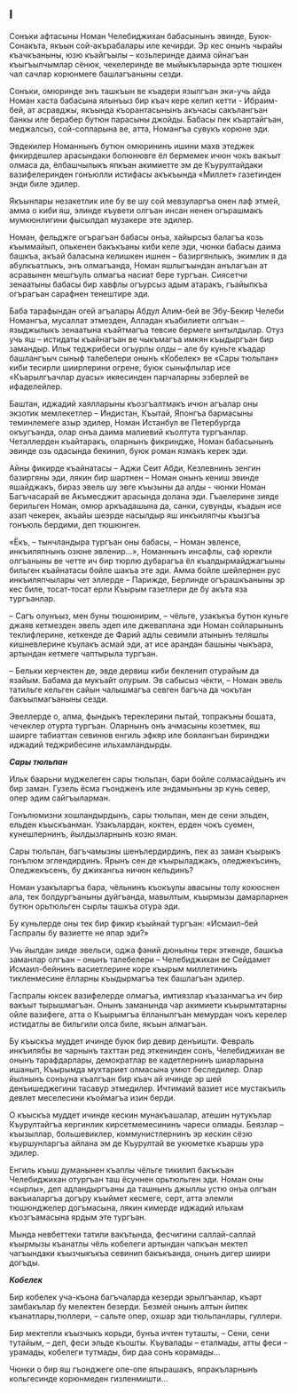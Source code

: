## I

Сонъки афтасыны Номан Челебиджихан бабасынынъ эвинде, Буюк-Сонакъта, якъын сой-акърабалары иле кечирди.
Эр кес  онынъ чырайы къачкъаныны, юзю къайгъылы – козьлеринде даима ойнагъан къыгъылчымлар сёнюк, чекелеринде ве мыйыкъларында эрте тюшкен чал сачлар корюнмеге башлагъаныны сезди.

Сонъки, омюринде энъ ташкъын ве къадери язылгъан эки-учь айда Номан хаста бабасына ялынъыз бир къач кере келип кетти - Ибраим-бей, ат асравджы, якъында къорантасынынъ акъчасы сакълангъан банкы иле берабер бутюн парасыны джойды.
Бабасы пек къартайгъан, меджалсыз, сой-сопларына ве, атта, Номангъа сувукъ корюне эди.

Эвдекилер Номаннынъ бутюн омюрининъ ишини махв этеджек фикирдешлер арасындаки болюнювге ёл бермемек ичюн чокъ вакъыт олмаса да, ёлбашчылыкъ япкъан акимиетте эм де Къурултайдаки вазифелеринден гонъюлли истифасы акъкъында «Миллет» газетинден энди биле эдилер.

Якъынлары незакетлик иле бу ве шу сой мевзуларгъа онен лаф этмей, амма о киби яш, элинде къувети олгъан инсан ненен огърашмакъ мумкюнлигини фысылдап музакере эте эдилер.

Номан, фельджге огърагъан бабасы онъа, хайырсыз балагъа козь къыммайып, опькенен бакъкъаны киби келе эди, чюнки бабасы даима башкъа, акъай баласына келишкен ишнен – базиргянлыкъ, экимлик я да абулкъатлыкъ, энъ олмагъанда, Номан яшлыгъындан анълагъан ат асравынен мешгъуль олмагъа насиат бере тургъан.
Сиясетчи зенаатыны бабасы бир хавфлы огъурсыз адым атаракъ, гъайыпкъа огърагъан сарафнен тенештире эди.  

Баба тарафындан огей агъалары Абдул Алим-бей ве Эбу-Бекир Челеби Номангъа, мусаллат этмезден, Алладан къабилиети олгъан – языджылыкъ зенаатына къайтмагъа тевсие бермеге ынтылдылар.
Отуз учь яш – истидаты къайнагъан ве чыкъмагъа имкян къыдыргъан бир замандыр. 
Ильк теджрибеси огъурлы олды – але бу куньге къадар башлангъыч сыныф талебелери онынъ «Кобелек» ве «Сары тюльпан» киби тесирли шиирлерини огрене, буюк сыныфлылар исе «Къарылгъачлар дуасы» икяесинден парчаларны эзберлей ве ифаделейлер.

Баштан, иджадий хаялларыны къозгъалтмакъ ичюн агъалар оны экзотик мемлекетлер – Индистан, Къытай, Японгъа бармасыны теминлемеге азыр эдилер, Номан Истанбул ве Петербургда окъугъанда, олар онъа даима малиевий къолтута тургъанлар.
Четэллерден къайтаракъ, оларнынъ фикриндже, Номан бабасынынъ эвинде озь одасында бекинип, буюк роман язмакъ керек эди.

Айны фикирде къайнатасы – Аджи Сеит Абди, Кезлевнинъ зенгин базиргяны эди, лякин бир шартнен – Номан онынъ кениш эвинде яшайджакъ, бираз эвель шу эвге къызыны да алды - чюнки Номан Багъчасарай ве Акъмесджит арасында долана эди.
Гъаелерине зияде берильген Номан, омюр аркъадашына да, санки, сувунды, къадын исе азап чекерек, акъайы шеэрде насылдыр яш инкъиляпчы къызгъа гонъюль бердими, деп тюшюнген.

«Ёкъ, – тынчландыра тургъан оны бабасы, – Номан эвленсе, инкъиляпнынъ озюне эвленир…», Номаннынъ инсафлы, саф юрекли олгъаныны ве четте ич бир тюрлю дубарагъа ёл къалдырмайджагъыны бильген къайнатасы бойле шакъа эте эди.
Амма бойле шейлернен рус инкъиляпчылары чет эллерде – Парижде, Берлинде огърашкъаныны эр кес биле, тосат-тосат ерли Къырым газетлери де бу акъта яза тургъанлар.

– Сагъ олунъыз, мен буны тюшюнирим, – чёльге, узакъкъа бутюн куньге джаяв кетмезден эвель эдеп иле джеваплана эди Номан сойларынынъ теклифлерине, кеткенде де Фарий адлы севимли атынынъ теляшлы кишневлерине къулакъ асмай эди, ат исе арандан башыны чыкъара, артындан кетмеге чаптырыла тургъан.

– Бельки керчектен де, эвде дервиш киби бекленип отурайым да язайым.
Бабама да мукъайт олурым.
Эв сабысыз чёкти, – Номан эвель татильге кельген сайын чалышмагъа севген багъча да чокътан бакъылмагъаныны сезди. 

Эвеллерде о, алма, фындыкъ тереклерини пытай, топракъны бошата, чечеклер отурта тургъан.
Оларнынъ онъ ачмасыны козетмек, яш шаирге табиаттан севинюв  енгиль эфкяр иле боялангъан биринджи иджадий теджрибесине ильхамландырды.

***Сары тюльпан***

Ильк баарьни муджелеген сары тюльпан,
бари бойле солмасайдынъ ич бир заман.
Гузель ёсма гъондженъ иле эндамынъны
эр кунь север, опер эдим сайгъыларман.

Гонълюмизни хошландырдынъ, сары тюльпан,
мен де сени эльден, ельден къыскъанман.
Узакълардан, коктен, ерден чокъ суемен,
кунешлернинъ, йылдызларнынъ козю яман.

Сары тюльпан, багъчамызны шенълердирдинъ,
пек аз заман къырыкъ гонълюм эглендирдинъ.
Ярынъ сен де къырыладжакъ, оледжекъсинъ,
Оледжекъсенъ, бу джихангьа ничюн кельдинъ?

Номан узакъларгъа бара, чёльнинъ къокъулы авасыны толу кокюснен ала, тек болдургъаныны дуйгъанда, мавылтым, къырмызы дамарларнен бутюн орьтюльген сырлы ташкъа отура эди.

Бу куньлерде оны тек бир фикир къыйнай тургъан:
«Исмаил-бей Гаспралы бу вазиетте не япар эди?»

Учь йылдан зияде эвельси, оджа фаний дюньяны терк эткенде, башкъа заманлар олгъан – онынъ талебелери – Челебиджихан ве Сейдамет  Исмаил-бейнинъ васиетлерине коре къырым миллетининъ тикленмесине ёлларны къыдырмагъа тек башлагъан эдилер.

Гаспралы юксек вазифелерде олмагъа, имтиязлар къазанмагъа ич бир вакъыт тырышмагъан.
Онынъ заманында чар акимиети къырымтатарны ойле вазифеге, атта о Къырымгъа ёлланылгъан мемурдан чокъ керелер истидатлы ве бильгили олса биле, якъын алмагъан.

Бу къыскъа муддет ичинде буюк бир девир денъишти.
Февраль инкъилябы ве чарнынъ тахттан ред эткенинден сонъ, Челебиджихан ве онынъ тарафдарлары, демократлар ве кадетлернинъ шиарларына ишанып, Къырымда мухтариет олмасына умют беследилер.
Олар йылнынъ сонъуна къалгъан бир къач ай ичинде эр шей денъишеджегини тасавур этмедилер.
Ичтимаий вазиет исе мустакъиль девлет меселесини къоймагъа изин берди. 

О къыскъа муддет ичинде кескин мунакъашалар, атешин нутукълар Къурултайгъа кергинлик кирсетмемесининъ чареси олмады.
Беязлар – къызыллар, большевиклер, коммунистлернинъ эр кескин сёзю къуршунларгъа айлана эм де Къурултай ве укюметке къаршы ура эдилер.

Енгиль къыш думанынен къаплы чёльге тикилип бакъкъан Челебиджихан отургъан таш ёсуннен орьтюльген эди.
Номан оны «сырлы», деп адландыргъаны да ташнынъ джыллы устю онъа олгъан вакъиаларгъа догъру къыймет кесмеге, серт, атта элемли тюшюнджелер догъмасына, лякин кимерде иджадий ильхам къозгъамасына ярдым эте тургъан.

Мында невбеттеки татили вакътында, фесчигини саллай-саллай къырмызы къанатлы чёль кобелеги артындан чапкъан мектеп чагъындаки къызчыкъкъа севинип бакъкъанда, онынъ дигер шиири догъды.

***Кобелек***

Бир кобелек уча-къона багъчаларда кезерди
эрылгъанлар, къарт замбакълар бу мелектен безерди.
Безмей онынъ алтын йипек къанатлары,тюллери, –
сальте опер, охшар эди тюльпанлары, гуллери.

Бир мектепли къызчыкъ корьди, бунъа ичтен туташты,
– Сени, сени тутайым, – деп, феси эльде къошты.
Къувалады – еталмады,
атты феси – урамады,
кобелеги тутмады,
бир даа сонъ корамады...

Чюнки о бир яш гъонджеге
опе-опе япырашакъ,
япракъларнынъ кольгесинде
корюнмеден гизленмишти…
